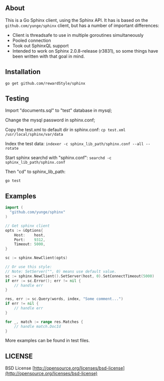 About
-----

This is a Go Sphinx client, using the Sphinx API.  It has is based on the
`github.com/yunge/sphinx` client, but has a number of important differences:
- Client is threadsafe to use in multiple goroutines simultaneously
- Pooled connection
- Took out SphinxQL support
- Intended to work on Sphinx 2.0.8-release (r3831), so some things have been written
  with that goal in mind.

## Installation

`go get github.com/rewardStyle/sphinx`


## Testing

Import "documents.sql" to "test" database in mysql;

Change the mysql password in sphinx.conf;

Copy the test.xml to default dir in sphinx.conf:
`cp test.xml /usr/local/sphinx/var/data`

Index the test data:
`indexer -c sphinx_lib_path/sphinx.conf --all --rotate`

Start sphinx searchd with "sphinx.conf":
`searchd -c sphinx_lib_path/sphinx.conf`

Then "cd" to sphinx_lib_path:

`go test`

## Examples
```Go
import (
  "github.com/yunge/sphinx"
)

// Get sphinx client
opts := &Options{
	Host:    host,
	Port:    9312,
	Timeout: 5000,
}

sc := sphinx.NewClient(opts)

// Or use this style:
// Note: SetServer("", 0) means use default value.
sc := sphinx.NewClient().SetServer(host, 0).SetConnectTimeout(5000)
if err := sc.Error(); err != nil {
	// handle err
}

res, err := sc.Query(words, index, "Some comment...")
if err != nil {
	// handle err
}

for _, match := range res.Matches {
	// handle match.DocId
}

```
More examples can be found in test files.

## LICENSE

BSD License
[http://opensource.org/licenses/bsd-license](http://opensource.org/licenses/bsd-license)
